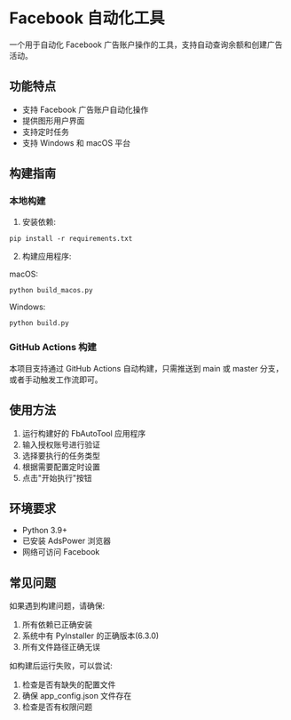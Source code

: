 # Facebook 自动化工具

一个用于自动化 Facebook 广告账户操作的工具，支持自动查询余额和创建广告活动。

## 功能特点

- 支持 Facebook 广告账户自动化操作
- 提供图形用户界面
- 支持定时任务
- 支持 Windows 和 macOS 平台

## 构建指南

### 本地构建

1. 安装依赖:

```
pip install -r requirements.txt
```

2. 构建应用程序:

macOS:

```
python build_macos.py
```

Windows:

```
python build.py
```

### GitHub Actions 构建

本项目支持通过 GitHub Actions 自动构建，只需推送到 main 或 master 分支，或者手动触发工作流即可。

## 使用方法

1. 运行构建好的 FbAutoTool 应用程序
2. 输入授权账号进行验证
3. 选择要执行的任务类型
4. 根据需要配置定时设置
5. 点击"开始执行"按钮

## 环境要求

- Python 3.9+
- 已安装 AdsPower 浏览器
- 网络可访问 Facebook

## 常见问题

如果遇到构建问题，请确保:

1. 所有依赖已正确安装
2. 系统中有 PyInstaller 的正确版本(6.3.0)
3. 所有文件路径正确无误

如构建后运行失败，可以尝试:

1. 检查是否有缺失的配置文件
2. 确保 app_config.json 文件存在
3. 检查是否有权限问题
